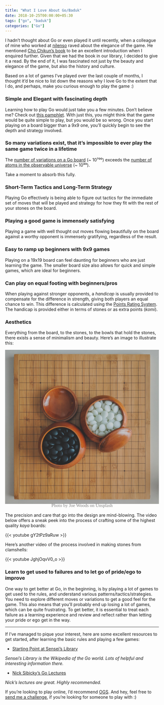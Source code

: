 ```yaml
---
title: "What I Love About Go/Baduk"
date: 2018-10-25T00:00:00+05:30
tags: ["go", "baduk"]
categories: ["Go"]
---
```




I hadn’t thought about Go or even played it until recently, when a colleague of mine who worked at [nilenso](https://nilenso.com/) raved about the elegance of the game. He mentioned [Cho Chikun’s book](https://www.amazon.com/Go-Complete-Introduction-Beginner-Elementary/dp/4906574505)  to be an excellent introduction when I enquired further. Given that we  had the book in our library, I decided to give it a read. By the end of  it, I was fascinated not just by the beauty and elegance of the game,  but also the history and culture.

Based  on a lot of games I’ve played over the last couple of months, I thought  it’d be nice to list down the reasons why I love Go to the extent that I  do, and perhaps, make you curious enough to play the game :)



### Simple and Elegant with fascinating depth

Learning how to play Go would just take you a few minutes. Don’t believe me? Check out [this pamphlet](https://f001.backblazeb2.com/file/KG-Misc/060a9d48-d4df-41ab-883d-c0074f1d7106-dd05c8e1.pdf).  With just this, you might think that the game would be quite simple to  play, but you would be so wrong. Once you start playing on a board  bigger than a 9x9 one, you’ll quickly begin to see the depth and  strategy involved.

### So many variations exist, that it’s impossible to ever play the same game twice in a lifetime

The [number of variations on a Go board](https://en.wikipedia.org/wiki/Go_and_mathematics) (~ 10⁷⁰⁰) exceeds the [number of atoms in the observable universe](https://en.wikipedia.org/wiki/Observable_universe#Matter_content_%E2%80%93_number_of_atoms) (~ 10⁸⁰).

Take a moment to absorb this fully.

### Short-Term Tactics and Long-Term Strategy

Playing  Go effectively is being able to figure out tactics for the immediate  set of moves that will be played and strategy for how they fit with the  rest of your stones on the board.

### Playing a good game is immensely satisfying

Playing  a game with well thought out moves flowing beautifully on the board  against a worthy opponent is immensely gratifying, regardless of the  result.

### Easy to ramp up beginners with 9x9 games

Playing  on a 19x19 board can feel daunting for beginners who are just learning  the game. The smaller board size also allows for quick and simple games,  which are ideal for beginners.

### Can play on equal footing with beginners/pros

When playing against stronger opponents, a *handicap*  is usually provided to compensate for the difference in strength,  giving both players an equal chance to win. This difference is  calculated using the [Points Rating System](https://senseis.xmp.net/?PointsRatingSystem). The handicap is provided either in terms of stones or as extra points (*komi*).

### Aesthetics

Everything  from the board, to the stones, to the bowls that hold the stones, there  exists a sense of minimalism and beauty. Here’s an image to illustrate  this:

![image of a go set](/go.jpeg)

<center style="font-size: 15px; color: grey; font-family: 'PT Sans'; margin-top: -20px;">Photo by Joe Woods on Unsplash</center>

The precision and care that go into the design are mind-blowing. The video below offers a sneak peek into the process of crafting some of the highest quality *kaya* boards:

{{< youtube gY2tPz9aRuw >}}

Here’s another video of the process involved in making stones from clamshells:

{{< youtube JghjOqvV0_o >}}

### Learn to get used to failures and to let go of pride/ego to improve

One  way to get better at Go, in the beginning, is by playing a lot of games  to get used to the rules, and understand various  patterns/tactics/strategies. You need to explore different moves or  variations to get a good feel for the game. This also means that you’ll  probably end up losing a lot of games, which can be quite frustrating.  To get better, it is essential to treat each failure as a learning  experience and review and reflect rather than letting your pride or ego  get in the way.

<hr/>

If  I’ve managed to pique your interest, here are some excellent resources  to get started, after learning the basic rules and playing a few games:

- [Starting Point at Sensei’s Library](https://senseis.xmp.net/?StartingPoints)

*Sensei’s Library is the Wikipedia of the Go world. Lots of helpful and interesting information there.*

- [Nick Sibicky’s Go Lectures](https://www.youtube.com/user/nicksibicky/playlists)

*Nick’s lectures are great. Highly recommended.*

If you’re looking to play online, I’d recommend [OGS](https://online-go.com/). And hey, feel free to [send me a challenge](https://online-go.com/player/501498/), if you’re looking for someone to play with :)
